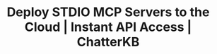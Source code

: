 ---
layout: marketing-home

# SEO and metadata
title: "Deploy STDIO MCP Servers to the Cloud | Instant API Access | ChatterKB"
description: "Transform local STDIO-based MCP tools into scalable HTTP APIs. Built for AI developers, agent creators, and LLM workflows."

# Page content
hero:
  title: "Host Your Local MCP Tools in the Cloud"
  split_title:
    main: "Host Your Local MCP Tools in the Cloud"
    highlight: "Effortlessly."
  description: "Deploy your STDIO-based MCP tools to a dedicated cloud instance with a secure HTTP interface. No code changes required. Built for AI developers and agent workflows."
  image: "/assets/images/marketing/mcp-hero.png"
  primary_button:
    text: "Contact Us"
    url: "mailto:hello@chatterkb.com?subject=MCP%20Hosting%20Inquiry"
  secondary_button:
    text: "Book 15-Min Demo"
    url: "https://calendar.app.google/JJRTkNDZ6fZ5tLicA"

problems:
  section_title: "Unlock Your MCP Tools from Desktop Limitations"
  items:
    - title: "Break Free from STDIO Constraints"
      description: "Your powerful MCP tools are trapped in STDIO, limiting their potential. While perfect for Claude, Gemini, and OpenAI on desktop, they're inaccessible to cloud agents, automation workflows, and distributed teams. We bridge that gap."
    - title: "Skip the OAuth Complexity"
      description: "Cloud MCP solutions often force you into OAuth implementation headaches. Our service provides enterprise-grade security with simple Bearer token authentication—getting you from development to deployment in minutes instead of weeks."
    - title: "Scale Without the Infrastructure Nightmare"
      description: | 
        Why build complex infrastructure when you need to scale? Our HTTP bridge layer turns your single-process STDIO tools into scalable APIs that handle concurrent requests, support multiple teams, and integrate seamlessly with agent workflows. Focus on your tools, not your infrastructure.

# Features Section
_features:
  tagline: "CODE • DEPLOY • FORGET"
  title: "Hassle-Free MCP Hosting"
  items:
    - icon: "bi-cloud-fill"
      title: "Zero Infrastructure Hassles"
      description: "Dedicated server, static IP, HTTPS - all setup and managed for you. Focus on your tools, not your server."
      image: "/assets/images/marketing/index-step-1.png"
    - icon: "bi-tools"
      title: "Run Multiple Tools Together"
      description: "Host as many MCP tools as you need on one instance. Perfect for building complex AI workflows."
    - icon: "bi-shield-lock-fill"
      title: "Simple Security"
      description: "One bearer token to access everything. No OAuth complexity, no API key rotation headaches."
    - icon: "bi-code-slash"
      title: "Works Like Your Local Setup"
      description: "Same MCP protocol you already know, but accessible anywhere. Streaming responses work perfectly too."


features:
  section_title: "CODE • DEPLOY • FORGET"
  title: "Hassle-Free MCP Hosting"
  items:
    - side: left
      title: Run Multiple Tools Together
      description: Host as many MCP tools as you need on one instance. Perfect for building complex AI workflows.
      image: /assets/images/marketing/index-step-1.png
      bullets:
        - Combines all your MCP servers into one streamable HTTP endpoint
        - Aggregates all your tools into one server
        - Easy tool calling: each server is scoped using servername.tool
    - side: right
      title: Works Like Your Local Setup
      description: Same MCP protocol you already know, but accessible anywhere. Streaming responses work perfectly too.
      image: /assets/images/marketing/index-step-2.png
      bullets:
        - Use the same MCP servers you would with your desktop apps like Claude Desktop, Cursor, VSCode, and ChatGPT
        - Copy and paste your servers into the servers list with your client tokens
        - Securely stored on your dedicated AWS EC2 instance
    - side: left
      title: Detailed Logging
      description: Unified logging for each MCP server
      image: /assets/images/marketing/index-step-3.png
      bullets:
        - Track down errors with your MCP servers
        - Keep track of when each tool is called
    - side: right
      title: Hassle-Free Authentication
      description: Keep your servers secure using Bearer authentication
      code: |
        curl -X POST "https://your-server.chatterkb.com" \
          -H "Content-Type: application/json" \
          -H "Authorization: Bearer YOUR_TOKEN_HERE" \
          -d '{
            "jsonrpc": "2.0",
            "id": "1",
            "method": "tools/list",
            "params": {}
          }'

          # Or, less secure but effective in a trusted environment:
          https://your-server.chatterkb.com/YOUR_TOKEN_HERE

      bullets:
        - Developer-friendly token authentication
        - Support for inline URL authentication
        - Tokens can be reset at any time

# Pricing Section
pricing:
  title: "Straightforward Pricing"
  description: "No hidden fees, no surprises. Just predictable pricing that grows with your usage."
  tiers:
    - name: "Starter"
      price: "$39"
      period: "/mo"
      description: "For tinkerers and side projects"
      features:
        - "Dedicated t2.small instance"
        - "8GB storage for tool data"
        - "30,000 tool calls per month"
        - "Static IP and HTTPS encryption"
        - "Bearer token authentication"
        - "Email support"
      button_text: "Contact Us"
      button_url: "mailto:hello@chatterkb.com?subject=MCP%20Hosting%20Starter%20Plan%20Inquiry"
    - name: "Pro"
      price: "$89"
      period: "/mo"
      description: "For serious builders and small teams"
      popular: true
      features:
        - "Dedicated t2.medium instance"
        - "8GB storage for tool data"
        - "100,000 tool calls per month"
        - "Static IP and HTTPS encryption"
        - "Bearer token authentication"
        - "Priority email support"
        - "Integration guidance"
      button_text: "Contact Us"
      button_url: "mailto:hello@chatterkb.com?subject=MCP%20Hosting%20Pro%20Plan%20Inquiry"
    - name: "Scale"
      price: "$159"
      period: "/mo"
      description: "For production use cases and growth"
      features:
        - "Dedicated t2.large instance"
        - "8GB storage for tool data"
        - "250,000 tool calls per month"
        - "Static IP and HTTPS encryption"
        - "Bearer token authentication"
        - "IP restrictions (optional)"
        - "Priority email support"
        - "Custom integration support"
      button_text: "Contact Us"
      button_url: "mailto:hello@chatterkb.com?subject=MCP%20Hosting%20Scale%20Plan%20Inquiry"
  notes: "All plans include a dedicated server instance and premium support. Need a custom plan? Contact us for enterprise options."


# Self-Service Coming Soon
self_service:
  title: "Self-Service Portal Coming Soon"
  form_title: "Join the Waitlist"
  description: "For DIY types, we're building a console where you can deploy and manage your MCP tools without waiting for manual setup."
  note: "Be the first to know when our self-service platform launches. No spam, just important updates."


# CTA Section
cta:
  title: "Ready for Production-Grade MCP Hosting?"
  description: "Turn your local tools into scalable APIs. We handle the servers, security, and setup so you can focus on building."
  image: "/assets/images/marketing/mcp-hero.png"
  primary_button:
    text: "Contact Us"
    url: "mailto:hello@chatterkb.com?subject=MCP%20Hosting%20Inquiry"
  secondary_button:
    text: "Book 15-Min Demo"
    url: "https://calendar.app.google/JJRTkNDZ6fZ5tLicA"
---